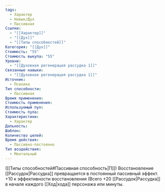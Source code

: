 ```yaml
---
tags:
  - Характер
  - Навык/Дух
  - Пассивная
Ссылки:
  - "[[Характер]]"
  - "[[Дух]]"
  - "[[Типы способностей]]"
Категория: "[[Дух]]"
Стоимость: "55"
Стоимость выкупа: "55"
Уровни:
  - "[[Духовная регенерация рассудка 1]]"
Связанные навыки:
  - "[[Духовная регенерация рассудка 1]]"
Источник:
  - Психика
Тип способности:
  - Пассивная
Время применения: 
Стоимость применения: 
Используемый пул: 
Стоимость пула: 
Характеристики:
  - Характер
Дальность: 
Шаблон: 
Количество целей: 
Время действия:
  - Пассивно-постоянно
Тип воздействия:
  - Ментальный
---
```

([[Типы способностей#Пассивная способность|П]]) Восстановление [[Рассудок|Рассудка]] превращается в постоянный пассивный эффект. +10 к эффективности восстановления (Всего +20 [[Рассудок|Рассудка]]  в начале каждого [[Ход|хода]] персонажа или минуты.